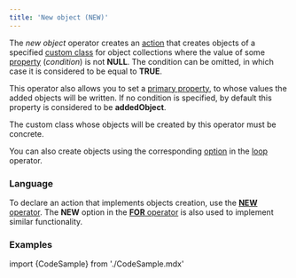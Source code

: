```yaml
---
title: 'New object (NEW)'
---
```


The *new object* operator creates an [action](Actions.md) that creates objects of a specified [custom class](User_classes.md) for object collections where the value of some [property](Properties.md) (*condition*) is not **NULL**. The condition can be omitted, in which case it is considered to be equal to **TRUE**.

This operator also allows you to set a [primary property](Data_properties_DATA.md), to whose values the added objects will be written. If no condition is specified, by default this property is considered to be **addedObject**.

The custom class whose objects will be created by this operator must be concrete.

You can also create objects using the corresponding [option](Loop_FOR.md#adding-an-object) in the [loop](Loop_FOR.md) operator.

### Language

To declare an action that implements objects creation, use the [**NEW** operator](NEW_operator.md). The **NEW** option in the [**FOR** operator](FOR_operator.md) is also used to implement similar functionality.

### Examples

import {CodeSample} from './CodeSample.mdx'

<CodeSample url="http://documentation.lsfusion.org:5000/sample?file=ActionSample&block=new"/>

<CodeSample url="http://documentation.lsfusion.org:5000/sample?file=ActionSample&block=for"/>
